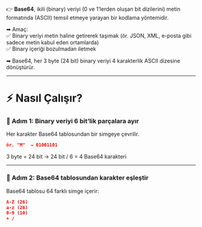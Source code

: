 
👉 **Base64**, ikili (binary) veriyi (0 ve 1’lerden oluşan bit dizilerini) metin formatında (ASCII) temsil etmeye yarayan bir kodlama yöntemidir.

➡ Amaç:  
✅ Binary veriyi metin haline getirerek taşımak (ör. JSON, XML, e-posta gibi sadece metin kabul eden ortamlarda)  
✅ Binary içeriği bozulmadan iletmek

➡ Base64, her 3 byte (24 bit) binary veriyi 4 karakterlik ASCII dizesine dönüştürür.

---

# ⚡ **Nasıl Çalışır?**

### 🔹 Adım 1: Binary veriyi 6 bit’lik parçalara ayır

Her karakter Base64 tablosundan bir simgeye çevrilir.

```json
ör. "M"  → 01001101
```

3 byte = 24 bit → 24 bit / 6 = 4 Base64 karakteri

---

### 🔹 Adım 2: Base64 tablosundan karakter eşleştir

Base64 tablosu 64 farklı simge içerir:

```json
A-Z (26)
a-z (26)
0-9 (10)
+ /
```